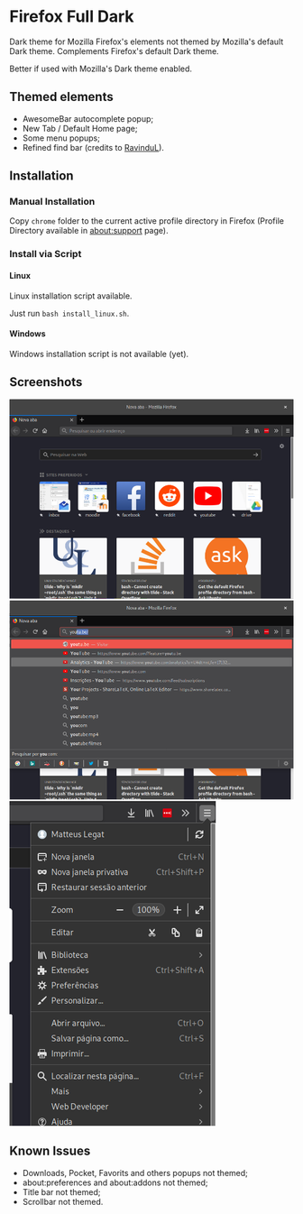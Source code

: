 Firefox Full Dark
=================

Dark theme for Mozilla Firefox's elements not themed by Mozilla's default Dark theme.
Complements Firefox's default Dark theme.

Better if used with Mozilla's Dark theme enabled.

## Themed elements
- AwesomeBar autocomplete popup;
- New Tab / Default Home page;
- Some menu popups;
- Refined find bar (credits to [RavinduL](https://www.reddit.com/r/FirefoxCSS/comments/7fxtdm/refined_find_bar_top_right_aligned_animated/)).

## Installation
### Manual Installation
Copy `chrome` folder to the current active profile directory in Firefox (Profile Directory available in [about:support](about:support) page).

### Install via Script
#### Linux
Linux installation script available.

Just run `bash install_linux.sh`.

#### Windows
Windows installation script is not available (yet).

## Screenshots
![](preview/newtab.png)
![](preview/awesomebar.png)
![](preview/menu.png)

## Known Issues
- Downloads, Pocket, Favorits and others popups not themed;
- about:preferences and about:addons not themed;
- Title bar not themed;
- Scrollbar not themed.
